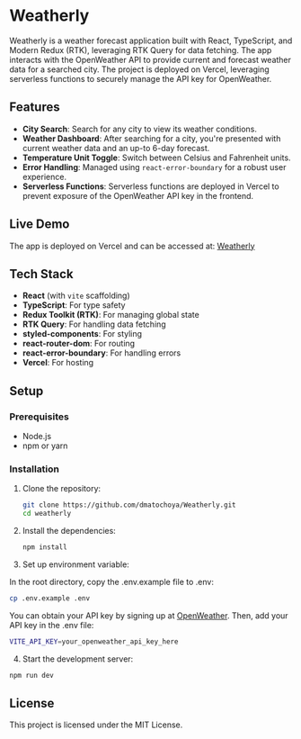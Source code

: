 # Weatherly

Weatherly is a weather forecast application built with React, TypeScript, and Modern Redux (RTK), leveraging RTK Query for data fetching. The app interacts with the OpenWeather API to provide current and forecast weather data for a searched city. The project is deployed on Vercel, leveraging serverless functions to securely manage the API key for OpenWeather.

## Features

- **City Search**: Search for any city to view its weather conditions.
- **Weather Dashboard**: After searching for a city, you're presented with current weather data and an up-to 6-day forecast.
- **Temperature Unit Toggle**: Switch between Celsius and Fahrenheit units.
- **Error Handling**: Managed using `react-error-boundary` for a robust user experience.
- **Serverless Functions**: Serverless functions are deployed in Vercel to prevent exposure of the OpenWeather API key in the frontend.

## Live Demo

The app is deployed on Vercel and can be accessed at: [Weatherly](https://weatherlytoday.vercel.app/)

## Tech Stack

- **React** (with `vite` scaffolding)
- **TypeScript**: For type safety
- **Redux Toolkit (RTK)**: For managing global state
- **RTK Query**: For handling data fetching
- **styled-components**: For styling
- **react-router-dom**: For routing
- **react-error-boundary**: For handling errors
- **Vercel**: For hosting

## Setup

### Prerequisites

- Node.js
- npm or yarn

### Installation

1. Clone the repository:

   ```bash
   git clone https://github.com/dmatochoya/Weatherly.git
   cd weatherly
   ```

2. Install the dependencies:

   ```bash
   npm install
   ```

3. Set up environment variable:

In the root directory, copy the .env.example file to .env:

```bash
cp .env.example .env
```

You can obtain your API key by signing up at [OpenWeather](https://openweathermap.org/).
Then, add your API key in the .env file:

```bash
VITE_API_KEY=your_openweather_api_key_here
```

4. Start the development server:

```bash
npm run dev
```

## License

This project is licensed under the MIT License.
